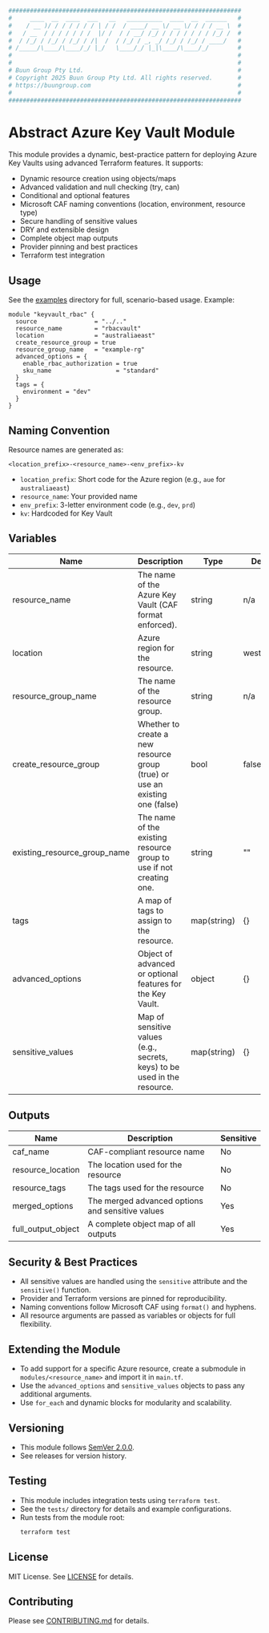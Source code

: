 ```bash
#################################################################
#     ____  __  ____  ___   __   __________  ____  __  ______   #
#    / __ )/ / / / / / / | / /  / ____/ __ \/ __ \/ / / / __ \  #
#   / __  / / / / / / /  |/ /  / / __/ /_/ / / / / / / / /_/ /  #
#  / /_/ / /_/ / /_/ / /|  /  / /_/ / _, _/ /_/ / /_/ / ____/   #
# /_____/\____/\____/_/ |_/   \____/_/ |_|\____/\____/_/        #
#                                                               #
#                                                               #
# Buun Group Pty Ltd.                                           #
# Copyright 2025 Buun Group Pty Ltd. All rights reserved.       #
# https://buungroup.com                                         #
#                                                               #
#################################################################

```

# Abstract Azure Key Vault Module

This module provides a dynamic, best-practice pattern for deploying Azure Key Vaults using advanced Terraform features. It supports:
- Dynamic resource creation using objects/maps
- Advanced validation and null checking (try, can)
- Conditional and optional features
- Microsoft CAF naming conventions (location, environment, resource type)
- Secure handling of sensitive values
- DRY and extensible design
- Complete object map outputs
- Provider pinning and best practices
- Terraform test integration

## Usage

See the [examples](./examples/) directory for full, scenario-based usage. Example:

```hcl
module "keyvault_rbac" {
  source                = "../.."
  resource_name         = "rbacvault"
  location              = "australiaeast"
  create_resource_group = true
  resource_group_name   = "example-rg"
  advanced_options = {
    enable_rbac_authorization = true
    sku_name                  = "standard"
  }
  tags = {
    environment = "dev"
  }
}
```

## Naming Convention
Resource names are generated as:
```
<location_prefix>-<resource_name>-<env_prefix>-kv
```
- `location_prefix`: Short code for the Azure region (e.g., `aue` for `australiaeast`)
- `resource_name`: Your provided name
- `env_prefix`: 3-letter environment code (e.g., `dev`, `prd`)
- `kv`: Hardcoded for Key Vault

## Variables

| Name                    | Description                                                                 | Type         | Default      | Required |
|-------------------------|-----------------------------------------------------------------------------|--------------|--------------|----------|
| resource_name           | The name of the Azure Key Vault (CAF format enforced).                       | string       | n/a          | yes      |
| location                | Azure region for the resource.                                              | string       | westeurope   | no       |
| resource_group_name     | The name of the resource group.                                             | string       | n/a          | yes      |
| create_resource_group   | Whether to create a new resource group (true) or use an existing one (false)| bool         | false        | no       |
| existing_resource_group_name | The name of the existing resource group to use if not creating one.      | string       | ""          | no       |
| tags                    | A map of tags to assign to the resource.                                    | map(string)  | {}           | no       |
| advanced_options        | Object of advanced or optional features for the Key Vault.                   | object       | {}           | no       |
| sensitive_values        | Map of sensitive values (e.g., secrets, keys) to be used in the resource.    | map(string)  | {}           | no       |

## Outputs

| Name                      | Description                                 | Sensitive |
|---------------------------|---------------------------------------------|-----------|
| caf_name                  | CAF-compliant resource name                 | No        |
| resource_location         | The location used for the resource          | No        |
| resource_tags             | The tags used for the resource              | No        |
| merged_options            | The merged advanced options and sensitive values | Yes   |
| full_output_object        | A complete object map of all outputs        | Yes       |

## Security & Best Practices
- All sensitive values are handled using the `sensitive` attribute and the `sensitive()` function.
- Provider and Terraform versions are pinned for reproducibility.
- Naming conventions follow Microsoft CAF using `format()` and hyphens.
- All resource arguments are passed as variables or objects for full flexibility.

## Extending the Module
- To add support for a specific Azure resource, create a submodule in `modules/<resource_name>` and import it in `main.tf`.
- Use the `advanced_options` and `sensitive_values` objects to pass any additional arguments.
- Use `for_each` and dynamic blocks for modularity and scalability.

## Versioning
- This module follows [SemVer 2.0.0](https://semver.org/).
- See releases for version history.

## Testing
- This module includes integration tests using `terraform test`.
- See the `tests/` directory for details and example configurations.
- Run tests from the module root:
  ```bash
  terraform test
  ```

## License
MIT License. See [LICENSE](LICENSE) for details.

## Contributing

Please see [CONTRIBUTING.md](CONTRIBUTING.md) for details. 